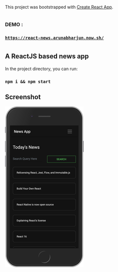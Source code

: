This project was bootstrapped with [Create React App](https://github.com/facebook/create-react-app).

#
### DEMO :

### [`https://react-news.arunabharjun.now.sh/`](https://react-news.arunabharjun.now.sh/)
#


## A ReactJS based news app

#### 
In the project directory, you can run:
### `npm i && npm start`

## Screenshot

![](src/newsAppSS.png)
